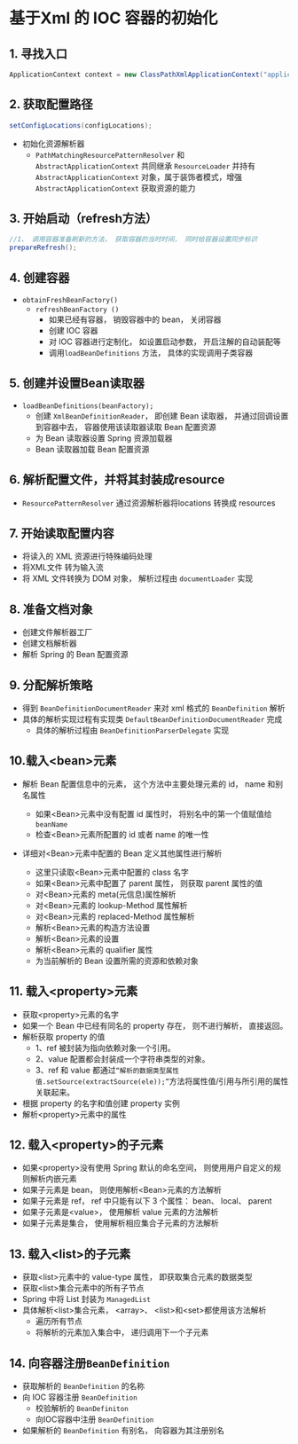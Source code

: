 # 基于Xml 的 IOC 容器的初始化

## 1. 寻找入口

```java
ApplicationContext context = new ClassPathXmlApplicationContext("applicationContext.xml");
```

## 2. 获取配置路径

```java
setConfigLocations(configLocations);
```

* 初始化资源解析器
  * `PathMatchingResourcePatternResolver`  和  `AbstractApplicationContext`  共同继承 `ResourceLoader`  并持有 `AbstractApplicationContext`  对象，属于装饰者模式，增强`AbstractApplicationContext`  获取资源的能力  

## 3. 开始启动（refresh方法）

```java
//1、 调用容器准备刷新的方法， 获取容器的当时时间， 同时给容器设置同步标识
prepareRefresh();
```

## 4. 创建容器

* `obtainFreshBeanFactory()` 
  * `refreshBeanFactory ()`
    * 如果已经有容器， 销毁容器中的 bean， 关闭容器 
    * 创建 IOC 容器 
    * 对 IOC 容器进行定制化， 如设置启动参数， 开启注解的自动装配等 
    * 调用`loadBeanDefinitions` 方法， 具体的实现调用子类容器 

## 5. 创建并设置Bean读取器

* `loadBeanDefinitions(beanFactory);`
  * 创建 `XmlBeanDefinitionReader`， 即创建 Bean 读取器， 并通过回调设置到容器中去， 容器使用该读取器读取 Bean 配置资源 
  * 为 Bean 读取器设置 Spring 资源加载器 
  * Bean 读取器加载 Bean 配置资源 

## 6. 解析配置文件，并将其封装成resource

* `ResourcePatternResolver`  通过资源解析器将locations 转换成 resources 

## 7. 开始读取配置内容 

* 将读入的 XML 资源进行特殊编码处理 
* 将XML文件 转为输入流
* 将 XML 文件转换为 DOM 对象， 解析过程由 `documentLoader` 实现 

## 8. 准备文档对象 

* 创建文件解析器工厂 
* 创建文档解析器 
* 解析 Spring 的 Bean 配置资源 

## 9. 分配解析策略 

* 得到 `BeanDefinitionDocumentReader` 来对 xml 格式的 `BeanDefinition` 解析 
* 具体的解析实现过程有实现类 `DefaultBeanDefinitionDocumentReader` 完成 
  * 具体的解析过程由 `BeanDefinitionParserDelegate` 实现

## 10.载入\<bean\>元素 

* 解析 Bean 配置信息中的<Bean>元素， 这个方法中主要处理<Bean>元素的 id， name 和别名属性 
  * 如果\<Bean\>元素中没有配置 id 属性时， 将别名中的第一个值赋值给 `beanName` 
  * 检查\<Bean\>元素所配置的 id 或者 name 的唯一性 

* 详细对\<Bean\>元素中配置的 Bean 定义其他属性进行解析 
  * 这里只读取\<Bean>元素中配置的 class 名字 
  * 如果\<Bean>元素中配置了 parent 属性， 则获取 parent 属性的值 
  * 对\<Bean>元素的 meta(元信息)属性解析 
  * 对\<Bean>元素的 lookup-Method 属性解析 
  * 对\<Bean>元素的 replaced-Method 属性解析 
  * 解析\<Bean>元素的构造方法设置 
  * 解析\<Bean>元素的<property>设置 
  * 解析\<Bean>元素的 qualifier 属性 
  * 为当前解析的 Bean 设置所需的资源和依赖对象 

## 11. 载入\<property>元素 

* 获取\<property>元素的名字 
* 如果一个 Bean 中已经有同名的 property 存在， 则不进行解析， 直接返回。 
* 解析获取 property 的值 
  * 1、ref 被封装为指向依赖对象一个引用。
  * 2、value 配置都会封装成一个字符串类型的对象。
  * 3、ref 和 value 都通过`“解析的数据类型属性值.setSource(extractSource(ele));”`方法将属性值/引用与所引用的属性关联起来。 
* 根据 property 的名字和值创建 property 实例 
* 解析\<property>元素中的属性 

## 12. 载入\<property>的子元素 

* 如果\<property>没有使用 Spring 默认的命名空间， 则使用用户自定义的规则解析内嵌元素 
* 如果子元素是 bean， 则使用解析\<Bean>元素的方法解析 
* 如果子元素是 ref， ref 中只能有以下 3 个属性： bean、 local、 parent 
* 如果子元素是\<value>， 使用解析 value 元素的方法解析 
* 如果子元素是集合， 使用解析相应集合子元素的方法解析 

## 13. 载入\<list>的子元素 

* 获取\<list>元素中的 value-type 属性， 即获取集合元素的数据类型 
* 获取\<list>集合元素中的所有子节点 
* Spring 中将 List 封装为 `ManagedList` 
* 具体解析\<list>集合元素， \<array>、 \<list>和\<set>都使用该方法解析 
  * 遍历所有节点
  * 将解析的元素加入集合中， 递归调用下一个子元素 

## 14. 向容器注册`BeanDefinition` 

* 获取解析的 `BeanDefinition` 的名称 
* 向 IOC 容器注册 `BeanDefinition` 
  * 校验解析的 `BeanDefiniton` 
  * 向IOC容器中注册 `BeanDefinition` 
* 如果解析的 `BeanDefinition` 有别名， 向容器为其注册别名 